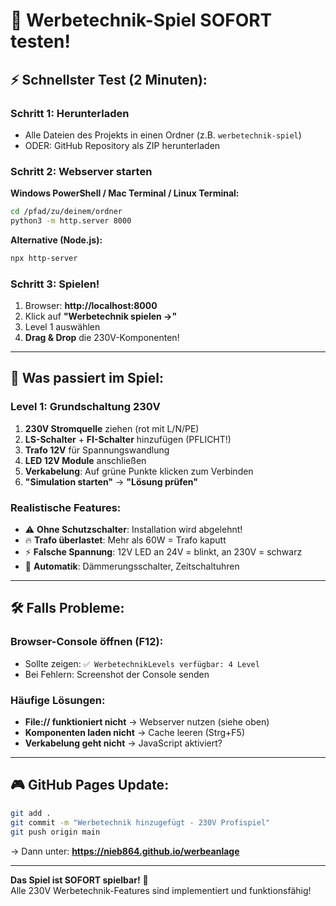 # 🚀 Werbetechnik-Spiel SOFORT testen!

## ⚡ Schnellster Test (2 Minuten):

### Schritt 1: Herunterladen
- Alle Dateien des Projekts in einen Ordner (z.B. `werbetechnik-spiel`)
- ODER: GitHub Repository als ZIP herunterladen

### Schritt 2: Webserver starten
**Windows PowerShell / Mac Terminal / Linux Terminal:**
```bash
cd /pfad/zu/deinem/ordner
python3 -m http.server 8000
```

**Alternative (Node.js):**
```bash
npx http-server
```

### Schritt 3: Spielen! 
1. Browser: **http://localhost:8000**
2. Klick auf **"Werbetechnik spielen →"**
3. Level 1 auswählen 
4. **Drag & Drop** die 230V-Komponenten!

---

## 🎯 Was passiert im Spiel:

### Level 1: Grundschaltung 230V
1. **230V Stromquelle** ziehen (rot mit L/N/PE)
2. **LS-Schalter** + **FI-Schalter** hinzufügen (PFLICHT!)
3. **Trafo 12V** für Spannungswandlung
4. **LED 12V Module** anschließen
5. **Verkabelung**: Auf grüne Punkte klicken zum Verbinden
6. **"Simulation starten"** → **"Lösung prüfen"**

### Realistische Features:
- ⚠️ **Ohne Schutzschalter**: Installation wird abgelehnt!  
- 🔥 **Trafo überlastet**: Mehr als 60W = Trafo kaputt
- ⚡ **Falsche Spannung**: 12V LED an 24V = blinkt, an 230V = schwarz
- 🌙 **Automatik**: Dämmerungsschalter, Zeitschaltuhren

---

## 🛠️ Falls Probleme:

### Browser-Console öffnen (F12):
- Sollte zeigen: `✅ WerbetechnikLevels verfügbar: 4 Level`
- Bei Fehlern: Screenshot der Console senden

### Häufige Lösungen:
- **File:// funktioniert nicht** → Webserver nutzen (siehe oben)
- **Komponenten laden nicht** → Cache leeren (Strg+F5)
- **Verkabelung geht nicht** → JavaScript aktiviert?

---

## 🎮 GitHub Pages Update:
```bash
git add .
git commit -m "Werbetechnik hinzugefügt - 230V Profispiel"
git push origin main
```
→ Dann unter: **https://nieb864.github.io/werbeanlage**

---

**Das Spiel ist SOFORT spielbar!** 🎉  
Alle 230V Werbetechnik-Features sind implementiert und funktionsfähig!